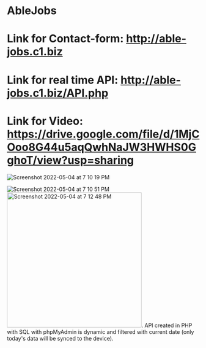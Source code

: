 # AbleJobs

# Link for Contact-form: http://able-jobs.c1.biz
# Link for real time API: http://able-jobs.c1.biz/API.php
# Link for Video: https://drive.google.com/file/d/1MjCOoo8G44u5aqQwhNaJW3HWHS0GghoT/view?usp=sharing

![Screenshot 2022-05-04 at 7 10 19 PM](https://user-images.githubusercontent.com/78073978/166694294-032312cd-8fb0-443a-b8bb-304a42699f6c.png)


![Screenshot 2022-05-04 at 7 10 51 PM](https://user-images.githubusercontent.com/78073978/166694339-32e23151-6483-468b-93f5-7c6a8fb5ed50.png)
<img width="352" alt="Screenshot 2022-05-04 at 7 12 48 PM" src="https://user-images.githubusercontent.com/78073978/166694422-7ad8b372-b293-46ea-af10-2337c20f194f.png">.  API created in PHP with SQL with phpMyAdmin is dynamic and filtered with current date (only today's data will be synced to the device). 
